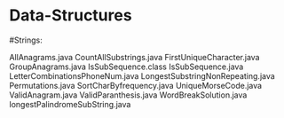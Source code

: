 # Data-Structures
#Strings:

  AllAnagrams.java
  CountAllSubstrings.java
  FirstUniqueCharacter.java
  GroupAnagrams.java
  IsSubSequence.class
  IsSubSequence.java
  LetterCombinationsPhoneNum.java
  LongestSubstringNonRepeating.java
  Permutations.java
  SortCharByfrequency.java
  UniqueMorseCode.java
  ValidAnagram.java
  ValidParanthesis.java
  WordBreakSolution.java
  longestPalindromeSubString.java

